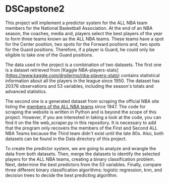 # DSCapstone2
This project will implement a predictor system for the ALL NBA team members for the National Basketball Association. At the end of an NBA season, the coaches, media and, players select the best players of the year to form three teams known as the ALL NBA teams. These teams have a spot for the Center position, two spots for the Forward positions and, two spots for the Guard positions. Therefore, if a player is Guard, he could only be eligible to take one of the Guard positions. 

The data used in the project is a combination of two datasets. The first one is a dataset retrieved from [Kaggle NBA-players-stats] (https://www.kaggle.com/drgilermo/nba-players-stats) contains statistical information about all the players in the league since 1950. The dataset has 20376 observations and 53 variables, including the season's totals and advanced statistics.

The second one is a generated dataset from scraping the official NBA site listing the [members of the ALL NBA teams](https://www.nba.com/history/awards/all-nba-team) since 1947. The code for scraping the website is written in Python and is beyond the scope of this project. However, if you are interested in taking a look at the code, you can find it on the file web_scraper.py in this repository. It is necessary to add that the program only recovers the members of the First and Second ALL NBA Teams because the Third team didn't exist until the late 80s. Also, both datasets can be found in the Data directory of this project.

To create the predictor system, we are going to analyze and wrangle the data from both datasets. Then, merge the datasets to identify the selected players for the ALL NBA teams, creating a binary classification problem. Next, determine the best predictors from the 53 variables. Finally, compare three different binary classification algorithms: logistic regression, knn, and decision trees to decide the best predicting algorithm.
